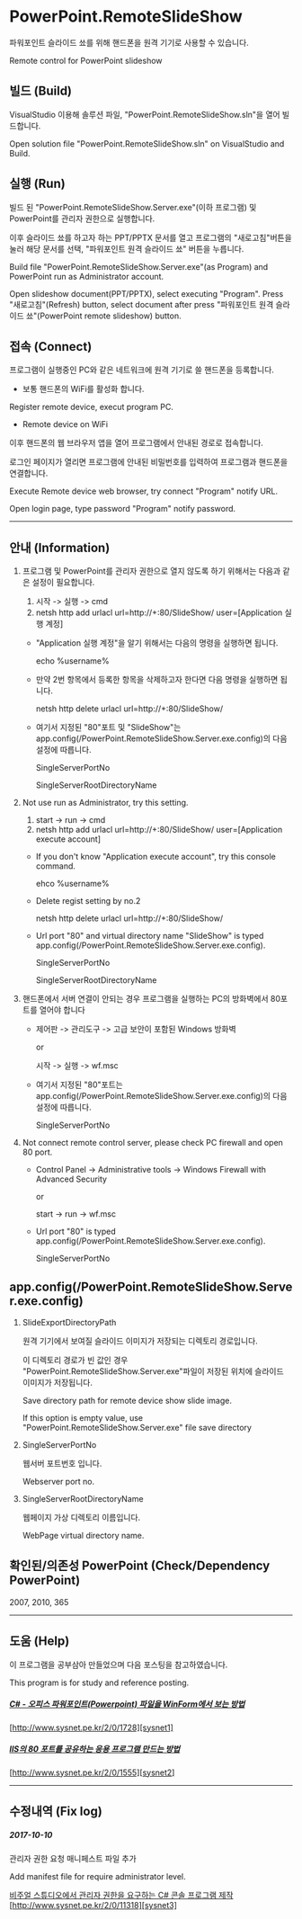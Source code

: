 # PowerPoint.RemoteSlideShow
파워포인트 슬라이드 쑈를 위해 핸드폰을 원격 기기로 사용할 수 있습니다.

Remote control for PowerPoint slideshow 

## 빌드 (Build)
VisualStudio 이용해 솔루션 파일, "PowerPoint.RemoteSlideShow.sln"을 열어 빌드합니다.

Open solution file "PowerPoint.RemoteSlideShow.sln" on VisualStudio and Build.

## 실행 (Run)
빌드 된 "PowerPoint.RemoteSlideShow.Server.exe"(이하 프로그램) 및 PowerPoint를 관리자 권한으로 실행합니다.

이후 슬라이드 쑈를 하고자 하는 PPT/PPTX 문서를 열고 프로그램의 "새로고침"버튼을 눌러 해당 문서를 선택, "파워포인트 원격 슬라이드 쑈" 버튼을 누릅니다.

Build file "PowerPoint.RemoteSlideShow.Server.exe"(as Program) and PowerPoint run as Administrator account.

Open slideshow document(PPT/PPTX), select executing "Program".
Press "새로고침"(Refresh) button, select document after press "파워포인트 원격 슬라이드 쑈"(PowerPoint remote slideshow) button.

## 접속 (Connect)
프로그램이 실행중인 PC와 같은 네트워크에 원격 기기로 쓸 핸드폰을 등록합니다.

* 보통 핸드폰의 WiFi를 활성화 합니다.

Register remote device, execut program PC.

* Remote device on WiFi


이후 핸드폰의 웹 브라우저 앱을 열어 프로그램에서 안내된 경로로 접속합니다.

로그인 페이지가 열리면 프로그램에 안내된 비밀번호를 입력하여 프로그램과 핸드폰을 연결합니다.

Execute Remote device web browser, try connect "Program" notify URL.

Open login page, type password "Program" notify password.

* * *

## 안내 (Information)
1. 프로그램 및 PowerPoint를 관리자 권한으로 열지 않도록 하기 위해서는 다음과 같은 설정이 필요합니다. 
    1. 시작 -> 실행 -> cmd
    2. netsh http add urlacl url=http://+:80/SlideShow/ user=[Application 실행 계정] 

    * "Application 실행 계정"을 알기 위해서는 다음의 명령을 실행하면 됩니다.

        echo %username%
    
    * 만약 2번 항목에서 등록한 항목을 삭제하고자 한다면 다음 명령을 실행하면 됩니다.

        netsh http delete urlacl url=http://+:80/SlideShow/ 

    * 여기서 지정된 "80"포트 및 "SlideShow"는 app.config(/PowerPoint.RemoteSlideShow.Server.exe.config)의 다음 설정에 따릅니다.

        SingleServerPortNo

        SingleServerRootDirectoryName

1. Not use run as Administrator, try this setting.
    1. start -> run -> cmd
    2. netsh http add urlacl url=http://+:80/SlideShow/ user=[Application execute account] 

    * If you don't know "Application execute account", try this console command.

        ehco %username%

    * Delete regist setting by no.2

        netsh http delete urlacl url=http://+:80/SlideShow/ 

    * Url port "80" and virtual directory name "SlideShow" is typed app.config(/PowerPoint.RemoteSlideShow.Server.exe.config).

        SingleServerPortNo

        SingleServerRootDirectoryName    

2. 핸드폰에서 서버 연결이 안되는 경우 프로그램을 실행하는 PC의 방화벽에서 80포트를 열어야 합니다
    * 제어판 -> 관리도구 -> 고급 보안이 포함된 Windows 방화벽

      or 

      시작 -> 실행 -> wf.msc

    * 여기서 지정된 "80"포트는 app.config(/PowerPoint.RemoteSlideShow.Server.exe.config)의 다음 설정에 따릅니다.

        SingleServerPortNo

2. Not connect remote control server, please check PC firewall and open 80 port.    
    * Control Panel -> Administrative tools -> Windows Firewall with Advanced Security

      or

      start -> run -> wf.msc

    * Url port "80" is typed app.config(/PowerPoint.RemoteSlideShow.Server.exe.config).

        SingleServerPortNo     

## app.config(/PowerPoint.RemoteSlideShow.Server.exe.config)
1. SlideExportDirectoryPath

    원격 기기에서 보여질 슬라이드 이미지가 저장되는 디렉토리 경로입니다.

    이 디렉토리 경로가 빈 값인 경우 "PowerPoint.RemoteSlideShow.Server.exe"파일이 저장된 위치에 슬라이드 이미지가 저장됩니다.

    Save directory path for remote device show slide image.

    If this option is empty value, use "PowerPoint.RemoteSlideShow.Server.exe" file save directory

2. SingleServerPortNo

    웹서버 포트번호 입니다.

    Webserver port no.

3. SingleServerRootDirectoryName

    웹페이지 가상 디렉토리 이름입니다.

    WebPage virtual directory name.

## 확인된/의존성 PowerPoint (Check/Dependency PowerPoint)
2007, 2010, 365

* * *

## 도움 (Help)
이 프로그램을 공부삼아 만들었으며 다음 포스팅을 참고하였습니다.

This program is for study and reference posting.

##### [C# - 오피스 파워포인트(Powerpoint) 파일을 WinForm에서 보는 방법][sysnet1]
[http://www.sysnet.pe.kr/2/0/1728][sysnet1]

##### [IIS의 80 포트를 공유하는 응용 프로그램 만드는 방법][sysnet2]
[http://www.sysnet.pe.kr/2/0/1555][sysnet2]

[sysnet1]: http://www.sysnet.pe.kr/2/0/1728
[sysnet2]: http://www.sysnet.pe.kr/2/0/1555

* * *

## 수정내역 (Fix log)

##### 2017-10-10
관리자 권한 요청 매니페스트 파일 추가

Add manifest file for require administrator level.

[비주얼 스튜디오에서 관리자 권한을 요구하는 C# 콘솔 프로그램 제작][sysnet3]
[http://www.sysnet.pe.kr/2/0/11318][sysnet3]

[sysnet3]: http://www.sysnet.pe.kr/2/0/11318

